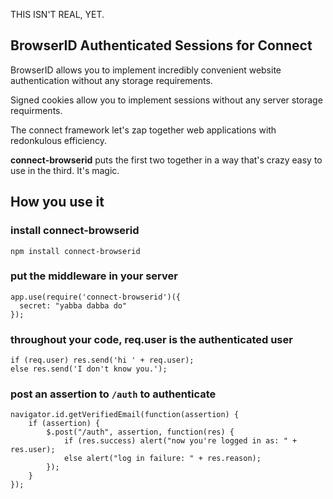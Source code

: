 THIS ISN'T REAL, YET.

## BrowserID Authenticated Sessions for Connect

BrowserID allows you to implement incredibly convenient
website authentication without any storage requirements.

Signed cookies allow you to implement sessions without any
server storage requirments.

The connect framework let's zap together web applications
with redonkulous efficiency.

**connect-browserid** puts the first two together in a way
that's crazy easy to use in the third.  It's magic.

## How you use it

### install connect-browserid

    npm install connect-browserid

### put the middleware in your server

    app.use(require('connect-browserid')({
      secret: "yabba dabba do"
    });

### throughout your code, req.user is the authenticated user

    if (req.user) res.send('hi ' + req.user);
    else res.send('I don't know you.');

### post an assertion to `/auth` to authenticate

    navigator.id.getVerifiedEmail(function(assertion) {
        if (assertion) {
            $.post("/auth", assertion, function(res) {
                if (res.success) alert("now you're logged in as: " + res.user);
                else alert("log in failure: " + res.reason);                 
            });        
        }
    });    

